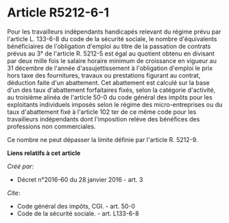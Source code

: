 # Article R5212-6-1

Pour les travailleurs indépendants handicapés relevant du régime prévu par l'article L. 133-6-8 du code de la sécurité
sociale, le nombre d'équivalents bénéficiaires de l'obligation d'emploi au titre de la passation de contrats prévus au 3° de
l'article R. 5212-5 est égal au quotient obtenu en divisant par deux mille fois le salaire horaire minimum de croissance en
vigueur au 31 décembre de l'année d'assujettissement à l'obligation d'emploi le prix hors taxe des fournitures, travaux ou
prestations figurant au contrat, déduction faite d'un abattement. Cet abattement est calculé sur la base d'un des taux
d'abattement forfaitaires fixés, selon la catégorie d'activité, au troisième alinéa de l'article 50-0 du code général des
impôts pour les exploitants individuels imposés selon le régime des micro-entreprises ou du taux d'abattement fixé à
l'article 102 ter de ce même code pour les travailleurs indépendants dont l'imposition relève des bénéfices des professions
non commerciales.

Ce nombre ne peut dépasser la limite définie par l'article R. 5212-9.

**Liens relatifs à cet article**

_Créé par_:

  - Décret n°2016-60 du 28 janvier 2016 - art. 3

_Cite_:

  - Code général des impôts, CGI. - art. 50-0
  - Code de la sécurité sociale. - art. L133-6-8
